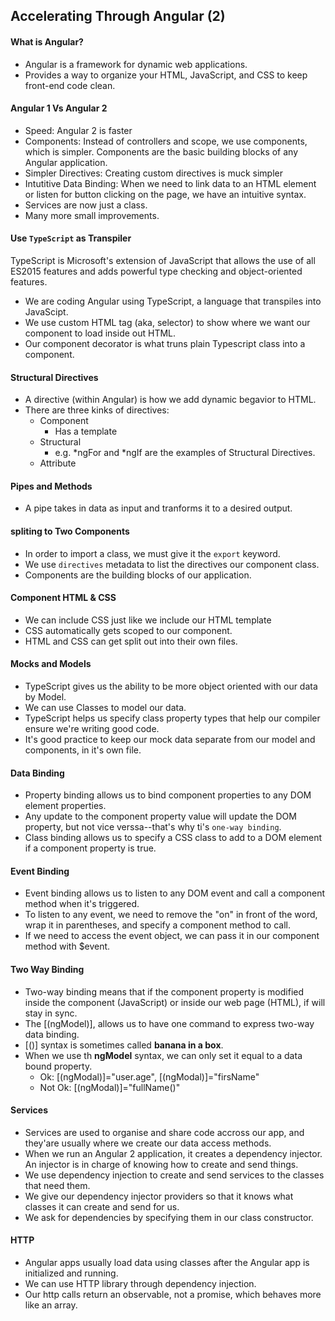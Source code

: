 ## Accelerating Through Angular (2)

#### What is Angular?
- Angular is a framework for dynamic web applications.
- Provides a way to organize your HTML, JavaScript, and CSS to keep front-end code clean.

#### Angular 1 Vs Angular 2
- Speed: Angular 2 is faster
- Components: Instead of controllers and scope, we use components, which is simpler. Components are the basic building
  blocks of any Angular application.
- Simpler Directives: Creating custom directives is muck simpler
- Intutitive Data Binding: When we need to link data to an HTML element or listen for button clicking on the page, we have an intuitive syntax.
- Services are now just a class.
- Many more small improvements.

#### Use `TypeScript` as Transpiler
TypeScript is Microsoft's extension of JavaScript that allows the use of all ES2015 features and adds powerful type
checking and object-oriented features.
- We are coding Angular using TypeScript, a language that transpiles into JavaScipt.
- We use custom HTML tag (aka, selector) to show where we want our component to load inside out HTML.
- Our component decorator is what truns plain Typescript class into a component.

#### Structural Directives
- A directive (within Angular) is how we add dynamic begavior to HTML.
- There are three kinks of directives:
  - Component
    - Has a template
  - Structural
    - e.g. *ngFor and *ngIf are the examples of Structural Directives.
  - Attribute

#### Pipes and Methods
- A pipe takes in data as input and tranforms it to a desired output.

#### spliting to Two Components
- In order to import a class, we must give it the `export` keyword.
- We use `directives` metadata to list the directives our component class.
- Components are the building blocks of our application.

#### Component HTML & CSS
- We can include CSS just like we include our HTML template
- CSS automatically gets scoped to our component.
- HTML and CSS can get split out into their own files.

#### Mocks and Models
- TypeScript gives us the ability to be more object oriented with our data by Model.
- We can use Classes to model our data.
- TypeScript helps us specify class property types that help our compiler ensure we're writing good code.
- It's good practice to keep our mock data separate from our model and components, in it's own file.

#### Data Binding
- Property binding allows us to bind component properties to any DOM element properties.
- Any update to the component property value will update the DOM property, but not vice verssa--that's why ti's `one-way binding`.
- Class binding allows us to specify a CSS class to add to a DOM element if a component property is true.

#### Event Binding
- Event binding allows us to listen to any DOM event and call a component method when it's triggered.
- To listen to any event, we need to remove the "on" in front of the word, wrap it in parentheses, and specify a component method to call.
- If we need to access the event object, we can pass it in our component method with $event.

#### Two Way Binding
- Two-way binding means that if the component property is modified inside the component (JavaScript) or inside our
  web page (HTML), if will stay in sync.
- The [(ngModel)], allows us to have one command to express two-way data binding.
- [()] syntax is sometimes called **banana in a box**.
- When we use th **ngModel** syntax, we can only set it equal to a data bound property.
  - Ok: [(ngModal)]="user.age", [(ngModal)]="firsName"
  - Not Ok: [(ngModal)]="fullName()"
#### Services
- Services are used to organise and share code accross our app, and they'are usually where we create
  our data access methods.
- When we run an Angular 2 application, it creates a dependency injector. An injector is in charge of knowing how to
  create and send things.
- We use dependency injection to create and send services to the classes that need them.
- We give our dependency injector providers so that it knows what classes it can create and send for us.
- We ask for dependencies by specifying them in our class constructor.

#### HTTP
- Angular apps usually load data using classes after the Angular app is initialized and running.
- We can use HTTP library through dependency injection.
- Our http calls return an observable, not a promise, which behaves more like an array.





























